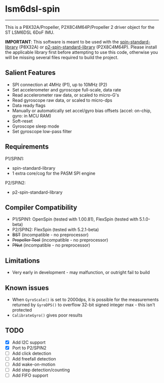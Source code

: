 # lsm6dsl-spin

--------------

This is a P8X32A/Propeller, P2X8C4M64P/Propeller 2 driver object for the ST LSM6DSL 6DoF IMU.

**IMPORTANT**: This software is meant to be used with the [spin-standard-library](https://github.com/avsa242/spin-standard-library) (P8X32A) or [p2-spin-standard-library](https://github.com/avsa242/p2-spin-standard-library) (P2X8C4M64P). Please install the applicable library first before attempting to use this code, otherwise you will be missing several files required to build the project.

## Salient Features

* SPI connection at 4MHz (P1), up to 10MHz (P2)
* Set accelerometer and gyroscope full-scale, data rate
* Read accelerometer raw data, or scaled to micro-G's
* Read gyroscope raw data, or scaled to micro-dps
* Data ready flags
* Manually or automatically set accel/gyro bias offsets (accel: on-chip, gyro: in MCU RAM)
* Soft-reset
* Gyroscope sleep mode
* Set gyroscope low-pass filter

## Requirements

P1/SPIN1:

* spin-standard-library
* 1 extra core/cog for the PASM SPI engine

P2/SPIN2:

* p2-spin-standard-library

## Compiler Compatibility

* P1/SPIN1: OpenSpin (tested with 1.00.81), FlexSpin (tested with 5.1.0-beta)
* P2/SPIN2: FlexSpin (tested with 5.2.1-beta)
* ~~BST~~ (incompatible - no preprocessor)
* ~~Propeller Tool~~ (incompatible - no preprocessor)
* ~~PNut~~ (incompatible - no preprocessor)

## Limitations

* Very early in development - may malfunction, or outright fail to build

## Known issues

* When `GyroScale()` is set to 2000dps, it is possible for the measurements returned by `GyroDPS()` to overflow 32-bit signed integer max - this isn't protected
* `CalibrateGyro()` gives poor results

## TODO

- [x] Add I2C support
- [x] Port to P2/SPIN2
- [ ] Add click detection
- [ ] Add freefall detection
- [ ] Add wake-on-motion
- [ ] Add step detection/counting
- [ ] Add FIFO support
